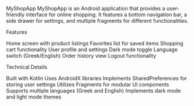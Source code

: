 MyShopApp
MyShopApp is an Android application that provides a user-friendly interface for online shopping. It features a bottom navigation bar, a side drawer for settings, and multiple fragments for different functionalities.

Features

Home screen with product listings
Favorites list for saved items
Shopping cart functionality
User profile and settings
Dark mode toggle
Language switch (Greek/English)
Order history view
Logout functionality

Technical Details

Built with Kotlin
Uses AndroidX libraries
Implements SharedPreferences for storing user settings
Utilizes Fragments for modular UI components
Supports multiple languages (Greek and English)
Implements dark mode and light mode themes
